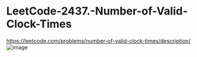# LeetCode-2437.-Number-of-Valid-Clock-Times
https://leetcode.com/problems/number-of-valid-clock-times/description/
![image](https://user-images.githubusercontent.com/64559090/232490533-1d9f10b4-c330-4962-ba7a-bdca3a7b34ee.png)

